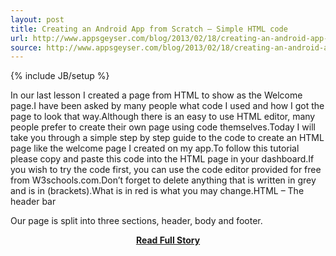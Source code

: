 ```yaml
---
layout: post
title: Creating an Android App from Scratch – Simple HTML code
url: http://www.appsgeyser.com/blog/2013/02/18/creating-an-android-app-from-scratch-simple-html-code/
source: http://www.appsgeyser.com/blog/2013/02/18/creating-an-android-app-from-scratch-simple-html-code/
---
```

{% include JB/setup %}<p>In our last lesson I created a page from HTML to show as the Welcome page.I have been asked by many people what code I used and how I got the page to look that way.Although there is an easy to use HTML editor, many people prefer to create their own page using code themselves.Today I will take you through a simple step by step guide to the code to create an HTML page like the welcome page I created on my app.To follow this tutorial please copy and paste this code into the HTML page in your dashboard.If you wish to try the code first, you can use the code editor provided for free from W3schools.com.Don’t forget to delete anything that is written in grey and is in (brackets).What is in red is what you may change.HTML – The header bar
 
 Our page is split into three sections, header, body and footer.</p>
<center><p><a href="http://www.appsgeyser.com/blog/2013/02/18/creating-an-android-app-from-scratch-simple-html-code/" style='padding:25px; font-sze:18px; font-weight: bold;'>Read Full Story</a></p></center>
